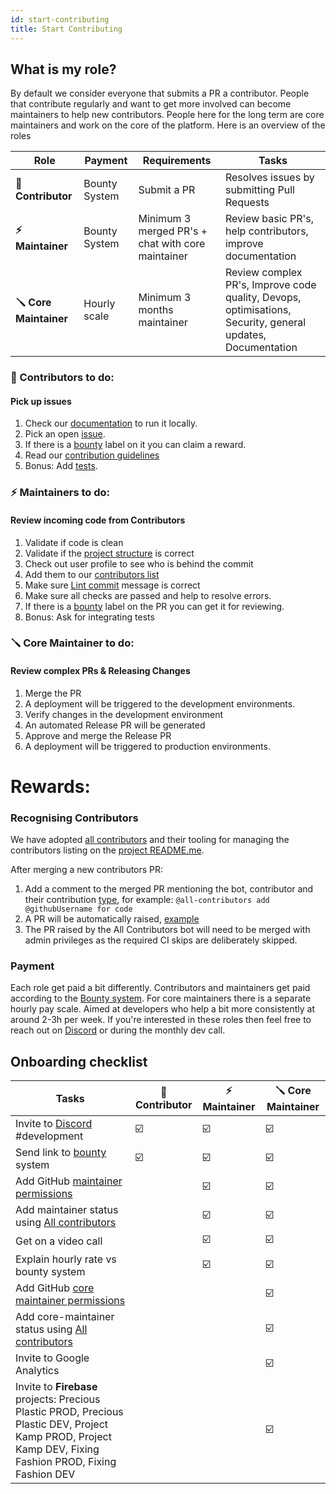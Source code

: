 ```yaml
---
id: start-contributing
title: Start Contributing
---
```


## What is my role?

By default we consider everyone that submits a PR a contributor. People that contribute regularly and want to get more involved can become maintainers to help new contributors. People here for the long term are core maintainers and work on the core of the platform. Here is an overview of the roles

| Role                   | Payment       | Requirements                                      | Tasks                                                                                                      |
| ---------------------- | ------------- | ------------------------------------------------- | ---------------------------------------------------------------------------------------------------------- |
| **🤙 Contributor**     | Bounty System | Submit a PR                                       | Resolves issues by submitting Pull Requests                                                                |
| **⚡️ Maintainer**     | Bounty System | Minimum 3 merged PR's + chat with core maintainer | Review basic PR's, help contributors, improve documentation                                                |
| **🪛 Core Maintainer** | Hourly scale  | Minimum 3 months maintainer                       | Review complex PR's, Improve code quality, Devops, optimisations, Security, general updates, Documentation |

### 🤙 Contributors to do:

#### Pick up issues

1. Check our [documentation](/) to run it locally.
2. Pick an open [issue](https://github.com/ONEARMY/community-platform/issues).
3. If there is a [bounty](/Contributing/bounties) label on it you can claim a reward.
4. Read our [contribution guidelines](https://github.com/ONEARMY/community-platform/blob/master/CONTRIBUTING.md)
5. Bonus: Add [tests](/Testing/end-to-end).

### ⚡️ Maintainers to do:

#### Review incoming code from Contributors

1. Validate if code is clean
2. Validate if the [project structure](https://github.com/ONEARMY/community-platform/blob/master/CONTRIBUTING.md#--project-structure) is correct
3. Check out user profile to see who is behind the commit
4. Add them to our [contributors list](#recognising-contributors)
5. Make sure [Lint commit](https://github.com/ONEARMY/community-platform/blob/master/CONTRIBUTING.md#--commit-style-guide) message is correct
6. Make sure all checks are passed and help to resolve errors.
7. If there is a [bounty](/Contributing/bounties) label on the PR you can get it for reviewing.
8. Bonus: Ask for integrating tests

### 🪛 Core Maintainer to do:

#### Review complex PRs & Releasing Changes

1. Merge the PR
2. A deployment will be triggered to the development environments.
3. Verify changes in the development environment
4. An automated Release PR will be generated
5. Approve and merge the Release PR
6. A deployment will be triggered to production environments.

# Rewards:

### Recognising Contributors

We have adopted [all contributors](https://allcontributors.org/) and their tooling for managing the contributors listing on the [project README.me](https://github.com/ONEARMY/community-platform/blob/master/README.md).

After merging a new contributors PR:

1. Add a comment to the merged PR mentioning the bot, contributor and their contribution [type](https://allcontributors.org/docs/en/emoji-key), for example: `@all-contributors add @githubUsername for code`
2. A PR will be automatically raised, [example](https://github.com/ONEARMY/community-platform/pull/1952)
3. The PR raised by the All Contributors bot will need to be merged with admin privileges as the required CI skips are deliberately skipped.

### Payment

Each role get paid a bit differently. Contributors and maintainers get paid according to the [Bounty system](/Contributing/bounties). For core maintainers there is a separate hourly pay scale. Aimed at developers who help a bit more consistently at around 2-3h per week. If you're interested in these roles then feel free to reach out on [Discord](https://discord.com/invite/SSBrzeR) or during the monthly dev call.

## Onboarding checklist

| Tasks                                                                                                                                                      | 🤙 Contributor | ⚡️ Maintainer | 🪛 Core Maintainer |
| ---------------------------------------------------------------------------------------------------------------------------------------------------------- | -------------- | -------------- | ------------------ |
| Invite to [Discord](https://discord.com/invite/SSBrzeR) #development                                                                                       | ☑️             | ☑️             | ☑️                 |
| Send link to [bounty](/Contributing/bounties) system                                                                                                       | ☑️             | ☑️             | ☑️                 |
| Add GitHub [maintainer permissions](https://github.com/ONEARMY/community-platform/settings/access)                                                         |                | ☑️             | ☑️                 |
| Add maintainer status using [All contributors ](#recognising-contributors)                                                                                 |                | ☑️             | ☑️                 |
| Get on a video call                                                                                                                                        |                | ☑️             | ☑️                 |
| Explain hourly rate vs bounty system                                                                                                                       |                | ☑️             | ☑️                 |
| Add GitHub [core maintainer permissions](https://github.com/ONEARMY/community-platform/settings/access)                                                    |                |                | ☑️                 |
| Add core-maintainer status using [All contributors ](#recognising-contributors)                                                                            |                |                | ☑️                 |
| Invite to Google Analytics                                                                                                                                 |                |                | ☑️                 |
| Invite to **Firebase** projects: Precious Plastic PROD, Precious Plastic DEV, Project Kamp PROD, Project Kamp DEV, Fixing Fashion PROD, Fixing Fashion DEV |                |                | ☑️                 |
